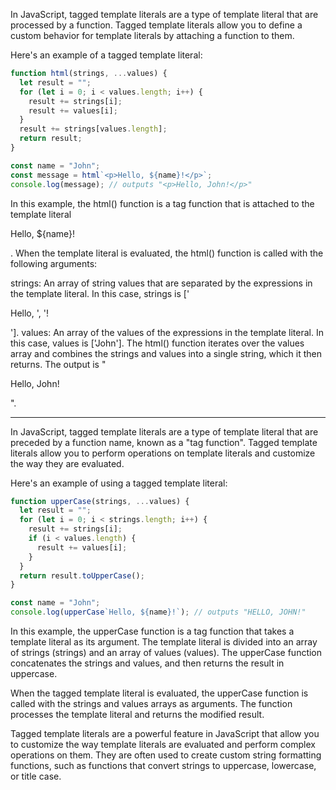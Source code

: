In JavaScript, tagged template literals are a type of template literal that are processed by a function. Tagged template literals allow you to define a custom behavior for template literals by attaching a function to them.

Here's an example of a tagged template literal:

```js
function html(strings, ...values) {
  let result = "";
  for (let i = 0; i < values.length; i++) {
    result += strings[i];
    result += values[i];
  }
  result += strings[values.length];
  return result;
}

const name = "John";
const message = html`<p>Hello, ${name}!</p>`;
console.log(message); // outputs "<p>Hello, John!</p>"
```

In this example, the html() function is a tag function that is attached to the template literal <p>Hello, ${name}!</p>. When the template literal is evaluated, the html() function is called with the following arguments:

strings: An array of string values that are separated by the expressions in the template literal. In this case, strings is ['<p>Hello, ', '!</p>'].
values: An array of the values of the expressions in the template literal. In this case, values is ['John'].
The html() function iterates over the values array and combines the strings and values into a single string, which it then returns. The output is "<p>Hello, John!</p>".

---

In JavaScript, tagged template literals are a type of template literal that are preceded by a function name, known as a "tag function". Tagged template literals allow you to perform operations on template literals and customize the way they are evaluated.

Here's an example of using a tagged template literal:

```js
function upperCase(strings, ...values) {
  let result = "";
  for (let i = 0; i < strings.length; i++) {
    result += strings[i];
    if (i < values.length) {
      result += values[i];
    }
  }
  return result.toUpperCase();
}

const name = "John";
console.log(upperCase`Hello, ${name}!`); // outputs "HELLO, JOHN!"
```

In this example, the upperCase function is a tag function that takes a template literal as its argument. The template literal is divided into an array of strings (strings) and an array of values (values). The upperCase function concatenates the strings and values, and then returns the result in uppercase.

When the tagged template literal is evaluated, the upperCase function is called with the strings and values arrays as arguments. The function processes the template literal and returns the modified result.

Tagged template literals are a powerful feature in JavaScript that allow you to customize the way template literals are evaluated and perform complex operations on them. They are often used to create custom string formatting functions, such as functions that convert strings to uppercase, lowercase, or title case.
    